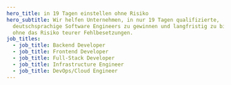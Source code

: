 ```yaml
---
hero_title: in 19 Tagen einstellen ohne Risiko
hero_subtitle: Wir helfen Unternehmen, in nur 19 Tagen qualifizierte,
  deutschsprachige Software Engineers zu gewinnen und langfristig zu binden –
  ohne das Risiko teurer Fehlbesetzungen.
job_titles:
  - job_title: Backend Developer
  - job_title: Frontend Developer
  - job_title: Full-Stack Developer
  - job_title: Infrastructure Engineer
  - job_title: DevOps/Cloud Engineer
---
```

